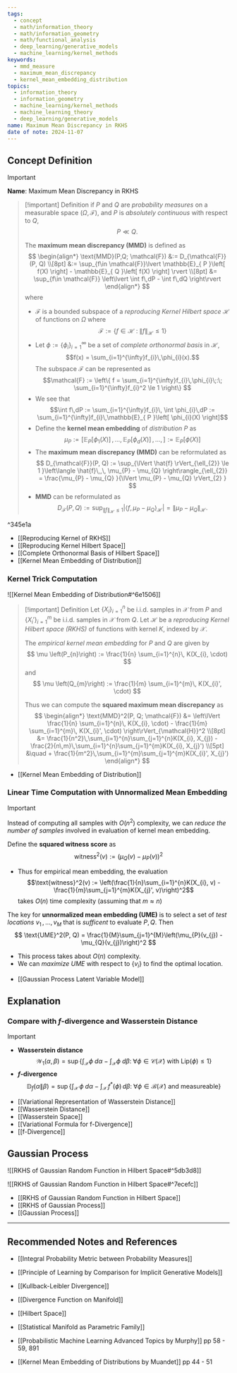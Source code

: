 ```yaml
---
tags:
  - concept
  - math/information_theory
  - math/information_geometry
  - math/functional_analysis
  - deep_learning/generative_models
  - machine_learning/kernel_methods
keywords:
  - mmd_measure
  - maximum_mean_discrepancy
  - kernel_mean_embedding_distribution
topics:
  - information_theory
  - information_geometry
  - machine_learning/kernel_methods
  - machine_learning_theory
  - deep_learning/generative_models
name: Maximum Mean Discrepancy in RKHS
date of note: 2024-11-07
---
```


## Concept Definition

>[!important]
>**Name**: Maximum Mean Discrepancy in RKHS

>[!important] Definition
>if $P$ and $Q$ are *probability measures* on a measurable space $(\Omega, \mathscr{F})$, and $P$ is *absolutely continuous* with respect to $Q$, 
>$$P \ll Q.$$
>
>The **maximum mean discrepancy (MMD)** is defined as 
>$$
>\begin{align*}
> \text{MMD}(P,Q; \mathcal{F}) &:= D_{\mathcal{F}}(P, Q) \\[8pt]
> &:= \sup_{f\in \mathcal{F}}\lvert \mathbb{E}_{ P }\left[  f(X) \right] - \mathbb{E}_{ Q }\left[  f(X) \right] \rvert \\[8pt]
>&=  \sup_{f\in \mathcal{F}} \left\lvert \int f\,dP - \int f\,dQ \right\rvert
>\end{align*}
>$$
>where 
>- $\mathcal{F}$ is a bounded subspace of a *reproducing Kernel Hilbert space* $\mathcal{H}$ of functions on $\Omega$ where $$\mathcal{F} := \left\{ f\in \mathcal{H}\;:\; \lVert f \rVert_{\mathcal{H}} \le 1  \right\} $$ 
>- Let $\phi := \{ \phi_{i} \}_{i=1}^{\infty}$  be a set of *complete orthonormal basis* in $\mathcal{H}$, $$f(x) = \sum_{i=1}^{\infty}f_{i}\,\phi_{i}(x).$$ The subspace $\mathcal{F}$ can be represented as  $$\mathcal{F} := \left\{ f = \sum_{i=1}^{\infty}f_{i}\,\phi_{i}\;:\; \sum_{i=1}^{\infty}f_{i}^2 \le 1  \right\} $$ 
>- We see that $$\int f\,dP := \sum_{i=1}^{\infty}f_{i}\, \int \phi_{i}\,dP := \sum_{i=1}^{\infty}f_{i}\,\mathbb{E}_{ P }\left[  \phi_{i}(X) \right]$$
>- Define the **kernel mean embedding** of *distribution* $P$ as $$\mu_{P} := \left[ \mathbb{E}_{ P }\left[  \phi_{1}(X) \right] \,{,}\ldots{,}\,\mathbb{E}_{ P }\left[  \phi_{d}(X) \right] \,{,}\ldots{,}\,\right] := \mathbb{E}_{ P }\left[  \phi(X) \right] $$
>- The **maximum mean discrepancy (MMD)** can be reformulated as 
>$$
>D_{\mathcal{F}}(P, Q) := \sup_{\lVert \hat{f} \rVert_{\ell_{2}} \le 1 }\left\langle  \hat{f}\,,\,  \mu_{P} - \mu_{Q}  \right\rangle_{\ell_{2}} = \frac{\mu_{P} - \mu_{Q} }{\lVert \mu_{P} - \mu_{Q} \rVert_{2} }
>$$  
>- **MMD** can be reformulated as $$D_{\mathcal{F}}(P, Q) := \sup_{\lVert f \rVert_{\mathcal{H}} \le 1 }\left\lvert \left\langle f , \mu_{P} - \mu_{Q}  \right\rangle_{\mathcal{H}} \right\rvert = \lVert \mu_{P} - \mu_{Q}  \rVert_{\mathcal{H}}.$$

^345e1a

- [[Reproducing Kernel of RKHS]]
- [[Reproducing Kernel Hilbert Space]]
- [[Complete Orthonormal Basis of Hilbert Space]]
- [[Kernel Mean Embedding of Distribution]]

### Kernel Trick Computation

![[Kernel Mean Embedding of Distribution#^6e1506]]

>[!important] Definition
>Let $\{ X_{i} \}_{i=1}^{n}$ be i.i.d. samples in $\mathcal{X}$ from $P$ and  $\{ X_{i}' \}_{i=1}^{m}$ be i.i.d. samples in $\mathcal{X}$ from $Q$. Let  $\mathcal{H}$ be a *reproducing Kernel Hilbert space (RKHS)* of functions with kernel $K$, indexed by $\mathcal{X}$. 
>
>The *empirical kernel mean embedding* for $P$ and $Q$ are given by 
>$$
>\mu \left(P_{n}\right) := \frac{1}{n} \sum_{i=1}^{n}\, K(X_{i}, \cdot)
>$$
>and
>$$
>\mu \left(Q_{m}\right) := \frac{1}{m} \sum_{i=1}^{m}\, K(X_{i}', \cdot)
>$$
>
>Thus we can compute the **squared maximum mean discrepancy** as 
>$$
>\begin{align*}
> \text{MMD}^2(P, Q; \mathcal{F}) &= \left\lVert \frac{1}{n} \sum_{i=1}^{n}\, K(X_{i}, \cdot) - \frac{1}{m} \sum_{i=1}^{m}\, K(X_{i}', \cdot) \right\rVert_{\mathcal{H}}^2 \\[8pt]
> &=  \frac{1}{n^2}\,\sum_{i=1}^{n}\sum_{j=1}^{n}K(X_{i}, X_{j}) - \frac{2}{n\,m}\,\sum_{i=1}^{n}\sum_{j=1}^{m}K(X_{i}, X_{j}') \\[5pt]
> &\quad + \frac{1}{m^2}\,\sum_{i=1}^{m}\sum_{j=1}^{m}K(X_{i}', X_{j}')
>\end{align*}
>$$

- [[Kernel Mean Embedding of Distribution]]

### Linear Time Computation with Unnormalized Mean Embedding

>[!important]
>Instead of computing all samples with $O(n^2)$ complexity, we can *reduce the number of samples* involved in evaluation of kernel mean embedding.
>
>Define the **squared witness score** as $$\text{witness}^2(v) := \left(\mu_{Q}(v) - \mu_{P}(v)\right)^2$$
>- Thus for empirical mean embedding, the evaluation  $$\text{witness}^2(v) := \left(\frac{1}{n}\sum_{i=1}^{n}K(X_{i}, v) - \frac{1}{m}\sum_{j=1}^{m}K(X_{j}', v)\right)^2$$ takes $O(n)$ time complexity (assuming that $m \approx n$)
>
>The key for **unnormalized mean embedding (UME)** is to select a set of *test locations* $v_{1}\,{,}\ldots{,}\,v_{M}$ that is *sufficent* to evaluate $P, Q$. Then
>$$
>\text{UME}^2(P, Q) = \frac{1}{M}\sum_{j=1}^{M}\left(\mu_{P}(v_{j}) - \mu_{Q}(v_{j})\right)^2
>$$
>- This process takes about $O(n)$ complexity.
>- We can *maximize UME* with respect to $\{ v_{i} \}$ to find the optimal location. 

- [[Gaussian Process Latent Variable Model]]


## Explanation

### Compare with $f$-divergence and Wasserstein Distance

>[!important]
>- **Wasserstein distance** $$\mathcal{W}_{1}(\alpha, \beta) = \sup\left\{ \int_{\mathcal{X}}\phi\;d\alpha -  \int_{\mathcal{X}}\phi\;d\beta:  \;\forall \phi \in \mathcal{C}(\mathcal{X}) \text{ with } \text{Lip}(\phi) \le 1 \right\}$$
>- **$f$-divergence** $$\mathbb{D}_{f}\left( \alpha \left\|\right. \beta \right) = \sup\left\{ \int_{\mathcal{X}}\,\phi\;d\alpha - \int_{\mathcal{X}}\,f^{*}(\phi)\,d\beta:\; \forall \phi \in \mathcal{B}(\mathcal{X}) \text{ and measureable}  \right\} $$


- [[Variational Representation of Wasserstein Distance]]
- [[Wasserstein Distance]]
- [[Wasserstein Space]]
- [[Variational Formula for f-Divergence]]
- [[f-Divergence]]





## Gaussian Process

![[RKHS of Gaussian Random Function in Hilbert Space#^5db3d8]]

![[RKHS of Gaussian Random Function in Hilbert Space#^7ecefc]]

- [[RKHS of Gaussian Random Function in Hilbert Space]]
- [[RKHS of Gaussian Process]]
- [[Gaussian Process]]



-----------
##  Recommended Notes and References



- [[Integral Probability Metric between Probability Measures]]
- [[Principle of Learning by Comparison for Implicit Generative Models]]

- [[Kullback-Leibler Divergence]]
- [[Divergence Function on Manifold]]


- [[Hilbert Space]]
- [[Statistical Manifold as Parametric Family]]



- [[Probabilistic Machine Learning Advanced Topics by Murphy]] pp 58 - 59,  891
- [[Kernel Mean Embedding of Distributions by Muandet]] pp 44 - 51


